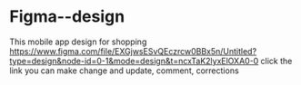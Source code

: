 # Figma--design
This mobile app design for shopping
https://www.figma.com/file/EXGjwsESvQEczrcw0BBx5n/Untitled?type=design&node-id=0-1&mode=design&t=ncxTaK2lyxElOXA0-0
click the link you can make change and update, comment, corrections
